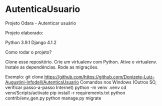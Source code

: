# AutenticaUsuario
Projeto Odara - Autenticar usuário

Projeto elaborado:

Python 3.9.1
Django 4.1.2

Como rodar o projeto?

  Clone esse repositório.
  Crie um virtualenv com Python.
  Ative o virtualenv.
  Instale as dependências.
  Rode as migrações.

  Exemplo:
  git clone https://github.com/https://github.com/Donizete-Luiz-Augustini-Infodell/AutenticaUsuario
  Comandos nos Windows (Outros SO, verificar passo-a-passo Internet) 
  python -m venv .venv
  cd venv/Scripts/activate
  pip install -r requirements.txt
  python contrib/env_gen.py
  python manage.py migrate
